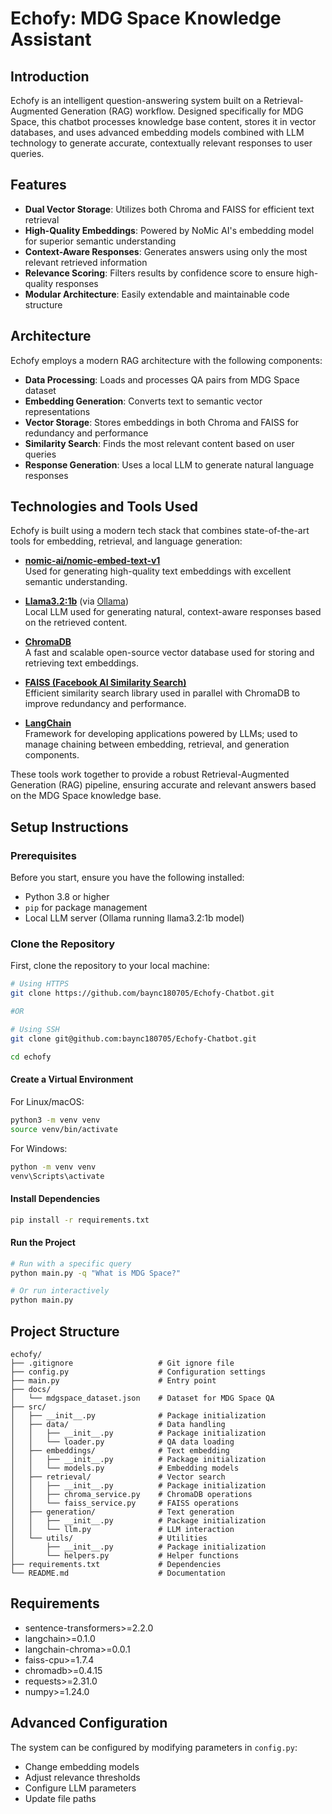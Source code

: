# Echofy: MDG Space Knowledge Assistant

## Introduction

Echofy is an intelligent question-answering system built on a Retrieval-Augmented Generation (RAG) workflow. Designed specifically for MDG Space, this chatbot processes knowledge base content, stores it in vector databases, and uses advanced embedding models combined with LLM technology to generate accurate, contextually relevant responses to user queries.

## Features

- **Dual Vector Storage**: Utilizes both Chroma and FAISS for efficient text retrieval
- **High-Quality Embeddings**: Powered by NoMic AI's embedding model for superior semantic understanding
- **Context-Aware Responses**: Generates answers using only the most relevant retrieved information
- **Relevance Scoring**: Filters results by confidence score to ensure high-quality responses
- **Modular Architecture**: Easily extendable and maintainable code structure

## Architecture

Echofy employs a modern RAG architecture with the following components:

- **Data Processing**: Loads and processes QA pairs from MDG Space dataset
- **Embedding Generation**: Converts text to semantic vector representations
- **Vector Storage**: Stores embeddings in both Chroma and FAISS for redundancy and performance
- **Similarity Search**: Finds the most relevant content based on user queries
- **Response Generation**: Uses a local LLM to generate natural language responses

## Technologies and Tools Used

Echofy is built using a modern tech stack that combines state-of-the-art tools for embedding, retrieval, and language generation:

- **[nomic-ai/nomic-embed-text-v1](https://docs.nomic.ai/docs/embedding-models/overview)**  
  Used for generating high-quality text embeddings with excellent semantic understanding.

- **[Llama3.2:1b](https://ollama.com/library/llama3)** (via [Ollama](https://ollama.com/))  
  Local LLM used for generating natural, context-aware responses based on the retrieved content.

- **[ChromaDB](https://docs.trychroma.com/)**  
  A fast and scalable open-source vector database used for storing and retrieving text embeddings.

- **[FAISS (Facebook AI Similarity Search)](https://github.com/facebookresearch/faiss)**  
  Efficient similarity search library used in parallel with ChromaDB to improve redundancy and performance.

- **[LangChain](https://www.langchain.com/)**  
  Framework for developing applications powered by LLMs; used to manage chaining between embedding, retrieval, and generation components.

These tools work together to provide a robust Retrieval-Augmented Generation (RAG) pipeline, ensuring accurate and relevant answers based on the MDG Space knowledge base.

## Setup Instructions

### Prerequisites

Before you start, ensure you have the following installed:

- Python 3.8 or higher
- `pip` for package management
- Local LLM server (Ollama running llama3.2:1b model)

### Clone the Repository

First, clone the repository to your local machine:

```bash
# Using HTTPS
git clone https://github.com/baync180705/Echofy-Chatbot.git

#OR

# Using SSH
git clone git@github.com:baync180705/Echofy-Chatbot.git

cd echofy
```

#### Create a Virtual Environment

For Linux/macOS:
```bash
python3 -m venv venv
source venv/bin/activate
```

For Windows:
```bash
python -m venv venv
venv\Scripts\activate
```

#### Install Dependencies

```bash
pip install -r requirements.txt
```

#### Run the Project

```bash
# Run with a specific query
python main.py -q "What is MDG Space?"

# Or run interactively
python main.py
```

## Project Structure

```
echofy/
├── .gitignore                   # Git ignore file
├── config.py                    # Configuration settings
├── main.py                      # Entry point
├── docs/
│   └── mdgspace_dataset.json    # Dataset for MDG Space QA
├── src/
│   ├── __init__.py              # Package initialization
│   ├── data/                    # Data handling
│   │   ├── __init__.py          # Package initialization
│   │   └── loader.py            # QA data loading
│   ├── embeddings/              # Text embedding
│   │   ├── __init__.py          # Package initialization
│   │   └── models.py            # Embedding models
│   ├── retrieval/               # Vector search
│   │   ├── __init__.py          # Package initialization
│   │   ├── chroma_service.py    # ChromaDB operations
│   │   └── faiss_service.py     # FAISS operations
│   ├── generation/              # Text generation
│   │   ├── __init__.py          # Package initialization
│   │   └── llm.py               # LLM interaction
│   └── utils/                   # Utilities
│       ├── __init__.py          # Package initialization
│       └── helpers.py           # Helper functions
├── requirements.txt             # Dependencies
└── README.md                    # Documentation
```

## Requirements

- sentence-transformers>=2.2.0
- langchain>=0.1.0
- langchain-chroma>=0.0.1
- faiss-cpu>=1.7.4
- chromadb>=0.4.15
- requests>=2.31.0
- numpy>=1.24.0

## Advanced Configuration

The system can be configured by modifying parameters in `config.py`:

- Change embedding models
- Adjust relevance thresholds
- Configure LLM parameters
- Update file paths
